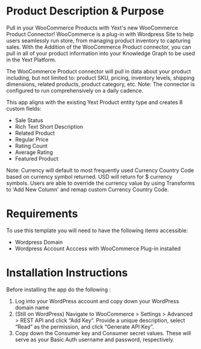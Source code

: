 # Product Description & Purpose

Pull in your WooCommerce Products with Yext's new WooCommerce Product Connector! WooCommerce is a plug-in with Wordpress Site to help users seamlessly run store, from managing product inventory to capturing sales. With the Addition of the WooCommerce Product connector, you can pull in all of your product information into your Knowledge Graph to be used in the Yext Platform.

The WooCommerce Product connector will pull in data about your product including, but not limited to: product SKU, pricing, inventory levels, shipping dimensions, related products, product category, etc. Note: The connector is configured to run comprehensively on a daily cadence.

This app aligns with the existing Yext Product entity type and creates 8 custom fields:

- Sale Status
- Rich Text Short Description
- Related Product
- Regular Price
- Rating Count
- Average Rating
- Featured Product

Note: Currency will default to most frequently used Currency Country Code based on currency symbol returned. USD will return for $ currency symbols. Users are able to override the currency value by using Transforms to 'Add New Column' and remap custom Currency Country Code.

# Requirements

To use this template you will need to have the following items accessible:

- Wordpress Domain
- Wordpress Account Acccess with WooCommerce Plug-in installed

# Installation Instructions

Before installing the app do the following :
1. Log into your WordPress account and copy down your WordPress domain name
2. (Still on WordPress) Navigate to WooCommerce > Settings > Advanced > REST API and click “Add Key”. Provide a unique description, select “Read” as the permission, and click “Generate API Key”.
3. Copy down the Consumer key and Consumer secret values. These will serve as your Basic Auth username and password, respectively.

